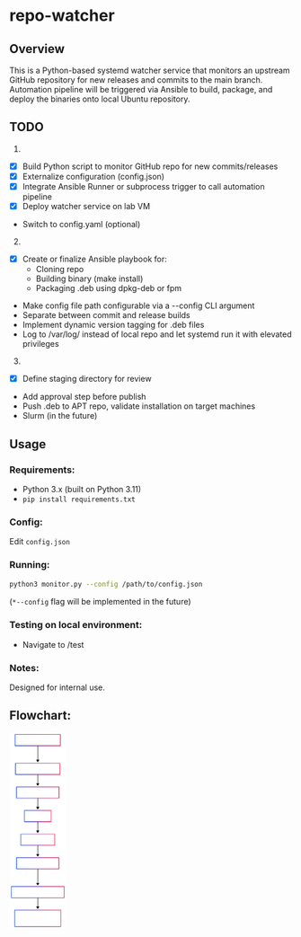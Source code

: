 # repo-watcher
## Overview
This is a Python-based systemd watcher service that monitors an upstream GitHub repository for new releases and commits to the main branch. Automation pipeline will be triggered via Ansible to build, package, and deploy the binaries onto local Ubuntu repository.

## TODO
1. 
- [x] Build Python script to monitor GitHub repo for new commits/releases
- [x] Externalize configuration (config.json)
- [x] Integrate Ansible Runner or subprocess trigger to call automation pipeline
- [x] Deploy watcher service on lab VM
- Switch to config.yaml (optional)

2. 
- [x] Create or finalize Ansible playbook for:
    - Cloning repo
    - Building binary (make install)
    - Packaging .deb using dpkg-deb or fpm
- Make config file path configurable via a --config CLI argument
- Separate between commit and release builds
- Implement dynamic version tagging for .deb files
- Log to /var/log/ instead of local repo and let systemd run it with elevated privileges

3. 
- [x] Define staging directory for review
- Add approval step before publish
- Push .deb to APT repo, validate installation on target machines
- Slurm (in the future)

## Usage
### Requirements:
- Python 3.x (built on Python 3.11)
- `pip install requirements.txt`

### Config: 
Edit `config.json`

### Running: 
```bash
python3 monitor.py --config /path/to/config.json
```
(`*--config` flag will be implemented in the future)

### Testing on local environment:
- Navigate to /test

### Notes:
Designed for internal use.

## Flowchart:
<img src="./flowchart.svg" alt="Mermaid Chart" style="max-width: 20%;">